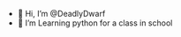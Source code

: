 - 👋 Hi, I’m @DeadlyDwarf
- 👀 I’m Learning python for a class in school


<!---
DeadlyDwarf/DeadlyDwarf is a ✨ special ✨ repository because its `README.md` (this file) appears on your GitHub profile.
You can click the Preview link to take a look at your changes.
--->
